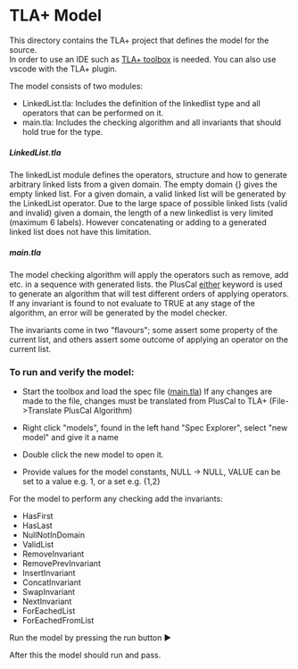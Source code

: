 # TLA+ Model

This directory contains the TLA+ project that defines the model for the source. \
In order to use an IDE such as [TLA+ toolbox](https://lamport.azurewebsites.net/tla/toolbox.html) is needed. You can also use vscode with the TLA+ plugin. 

The model consists of two modules:
- LinkedList.tla: Includes the definition of the linkedlist type and all operators that can be performed on it.
- main.tla: Includes the checking algorithm and all invariants that should hold true for the type.

##### LinkedList.tla
The linkedList module defines the operators, structure and how to generate arbitrary linked lists from a given domain.
The empty domain {} gives the empty linked list. For a given domain, a valid linked list will be generated by the LinkedList operator.
Due to the large space of possible linked lists (valid and invalid) given a domain, the length of a new linkedlist is very limited (maximum 6 labels). However concatenating or adding to a generated linked list does not have this limitation.  

##### main.tla
The model checking algorithm will apply the operators such as remove, add etc. in a sequence with generated lists.
the PlusCal [either](https://learntla.com/pluscal/behaviors/) keyword is used to generate an algorithm that will test different orders of applying operators.
If any invariant is found to not evaluate to TRUE at any stage of the algorithm, an error will be generated by the model checker. 

The invariants come in two "flavours"; some assert some property of the current list, and others assert some outcome of applying an operator on the current list.

### To run and verify the model:
- Start the toolbox and load the spec file ([main.tla](main.tla))
If any changes are made to the file, changes must be translated from PlusCal to TLA+ (File->Translate PlusCal Algorithm)

- Right click "models", found in the left hand "Spec Explorer", select "new model" and give it a name
- Double click the new model to open it.
- Provide values for the model constants, NULL -> NULL, VALUE can be set to a value e.g. 1, or a set e.g. {1,2}

For the model to perform any checking add the invariants:
- HasFirst
- HasLast
- NullNotInDomain
- ValidList
- RemoveInvariant
- RemovePrevInvariant
- InsertInvariant
- ConcatInvariant
- SwapInvariant
- NextInvariant
- ForEachedList
- ForEachedFromList

Run the model by pressing the run button ▶️

After this the model should run and pass.
